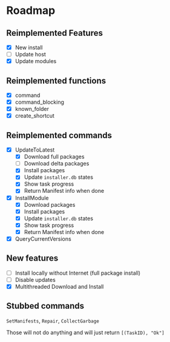 # Roadmap

## Reimplemented Features

- [x] New install
- [ ] Update host
- [x] Update modules

## Reimplemented functions

- [x] command
- [x] command_blocking
- [x] known_folder
- [x] create_shortcut

## Reimplemented commands
- [x] UpdateToLatest
    - [x] Download full packages
    - [ ] Download delta packages
    - [x] Install packages
    - [x] Update `installer.db` states
    - [x] Show task progress
    - [x] Return Manifest info when done

- [x] InstallModule
    - [x] Download packages
    - [x] Install packages
    - [x] Update `installer.db` states
    - [x] Show task progress
    - [x] Return Manifest info when done

- [x] QueryCurrentVersions

## New features
- [ ] Install locally without Internet (full package install)
- [ ] Disable updates
- [x] Multithreaded Download and Install

## Stubbed commands

`SetManifests`, `Repair`, `CollectGarbage`

Those will not do anything and will just return `[(TaskID), "Ok"]`
